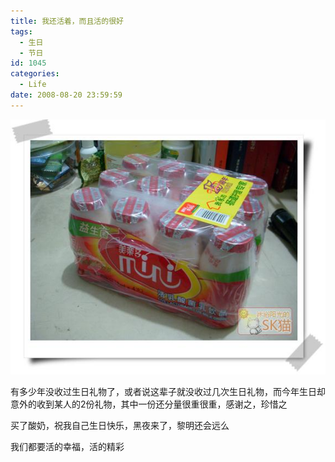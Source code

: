 ```yaml
---
title: 我还活着，而且活的很好
tags:
  - 生日
  - 节日
id: 1045
categories:
  - Life
date: 2008-08-20 23:59:59
---
```


![](/images/2008/08/20_200808191107057751_6519.jpg)

有多少年没收过生日礼物了，或者说这辈子就没收过几次生日礼物，而今年生日却意外的收到某人的2份礼物，其中一份还分量很重很重，感谢之，珍惜之

买了酸奶，祝我自己生日快乐，黑夜来了，黎明还会远么

我们都要活的幸福，活的精彩